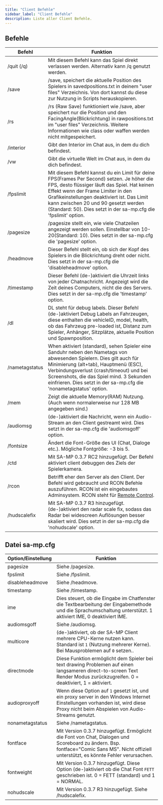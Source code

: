 ```yaml
---
title: "Client Befehle"
sidebar_label: "Client Befehle"
description: Liste aller Client Befehle.
---
```


## Befehle

| Befehl        | Funktion                                                                                                                                                                                                                                                                                                                                                            |
|----------------|------------------------------------------------------------------------------------------------------------------------------------------------------------------------------------------------------------------------------------------------------------------------------------------------------------------------------------------------------------------------|
| /quit (/q)     | Mit diesem Befehl kann das Spiel direkt verlassen werden. Alternativ kann /q genutzt werden.                                                                                                                                                                                                                                                    |
| /save          | /save, speichert die aktuelle Position des Spielers in savedpositions.txt in deinem "user files" Verzeichnis. Von dort kannst du diese zur Nutzung in Scripts herauskopieren.                                                                                                                               |
| /rs            | /rs (Raw Save) funktioniert wie /save, aber speichert nur die Position und den FacingAngle(Blickrichtung) in rawpositions.txt im "user files" Verzeichnis. Weitere Informationen wie class oder waffen werden nicht mitgespeichert.                                                                                                                                                                      |
| /interior      | Gibt den Interior im Chat aus, in dem du dich befindest.                                                                                                                                                                                                                                                                              |
| /vw            | Gibt die virtuelle Welt im Chat aus, in dem du dich befindest.                                                                                                                                                                                                                                                                         |
| /fpslimit      | Mit diesem Befehl kannst du ein Limit für deine FPS(Frames Per Second) setzen. Je höher die FPS, desto flüssiger läuft das Spiel. Hat keinen Effekt wenn der Frame Limiter in den Grafikeinstellungen deaktiviert ist. Das Limit kann zwischen 20 und 90 gesetzt werden (Standard: 50). Dies setzt in der sa-mp.cfg die 'fpslimit' option.                                                                           |
| /pagesize      | /pagesize stellt ein, wie viele Chatzeilen angezeigt werden sollen. Einstellbar von 10-20(Standard: 10). Dies setzt in der sa-mp.cfg die 'pagesize' option.                                                                                                                                                                                       |
| /headmove      | Dieser Befehl stellt ein, ob sich der Kopf des Spielers in die Blickrichtung dreht oder nicht. Dies setzt in der sa-mp.cfg die 'disableheadmove' option.                                                                                                                                                   |
| /timestamp     | Dieser Befehl (de-)aktiviert die Uhrzeit links von jeder Chatnachricht. Angezeigt wird die Zeit deines Computers, nicht die des Servers. Dies setzt in der sa-mp.cfg die 'timestamp' option.                                                                                                                                                                           |
| /dl            | DL steht für debug labels. Dieser Befehl (de-)aktiviert Debug Labels an Fahrzeugen, diese enthalten die vehicleID, model, health, ob das Fahrzeug pre-loaded ist, Distanz zum Spieler, Anhänger, Sitzplätze, aktuelle Position und Spawnposition.                                                                                                                       |
| /nametagstatus | When aktiviert (standard), sehen Spieler eine Sanduhr neben den Nametags von abwesenden Spielern. Dies gilt auch für Minimierung (alt+tab), Hauptmenü (ESC), Verbindungsverlust (crash/timeout) und bei Screenshots, die das Spiel mind. 3 Sekunden einfrieren. Dies setzt in der sa-mp.cfg die 'nonametagstatus' option. |
| /mem           | Zeigt die aktuelle Memory(RAM) Nutzung. (Auch wenn normalerweise nur 128 MB angegeben sind.)                                                                                                                                                                                                                                                                                   |
| /audiomsg      | (de-)aktiviert die Nachricht, wenn ein Audio-Stream an den Client gestreamt wird. Dies setzt in der sa-mp.cfg die 'audiomsgoff' option.                                                                                                                                                                                                                                             |
| /fontsize      | Ändert die Font-Größe des UI (Chat, Dialoge etc.). Mögliche Fontgröße: -3 bis 5.                                                                                                                                                                                                                                                                                       |
| /ctd           | Mit SA-MP 0.3.7 RC2 hinzugefügt. Der Befehl aktiviert client debuggen des Ziels der Spielerkamera.                                                                                                                                                                                                                                                                    |
| /rcon          | Betrifft eher den Server als den Client. Der Befehl wird gebraucht und RCON Befehle auszuführen. RCON ist ein eingebautes Adminsystem. RCON steht für [Remote Control](../server/ControllingServer#using-rcon).                                                                                                                                                         |
| /hudscalefix   | Mit SA-MP 0.3.7 R3 hinzugefügt. (de-)aktiviert den radar scale fix, sodass das Radar bei widescreen Auflösungen besser skaliert wird. Dies setzt in der sa-mp.cfg die 'nohudscale' option.                                                                                                                                         |

## Datei sa-mp.cfg

| Option/Einstellung          | Funktion                                                                                                                                                                                  |
|-----------------|----------------------------------------------------------------------------------------------------------------------------------------------------------------------------------------------|
| pagesize        | Siehe /pagesize.                                                                                                                                                                               |
| fpslimit        | Siehe /fpslimit.                                                                                                                                                                               |
| disableheadmove | Siehe /headmove.                                                                                                                                                                               |
| timestamp       | Siehe /timestamp.                                                                                                                                                                              |
| ime             | Dies steuert, ob die Eingabe im Chatfenster die Textbearbeitung der Eingabemethode und die Sprachumschaltung unterstützt. 1 aktiviert IME, 0 deaktiviert IME.                                                         |
| audiomsgoff     | Siehe /audiomsg.                                                                                                                                                |
| multicore       | (de-)aktiviert, ob der SA-MP Client mehrere CPU-Kerne nutzen kann. Standard ist `1` (Nutzung mehrerer Kerne). Bei Mausproblemen auf `0` setzen..  |
| directmode      | Diese Funktion ermöglicht dem Spieler bei text drawing Problemen auf einen langsameren direct-to-screen Text Render Modus zurückzugreifen. 0 = deaktiviert, 1 = aktiviert.                        |
| audioproxyoff   | Wenn diese Option auf `1` gesetzt ist, und ein proxy server in den Windows Internet Einstellungen vorhanden ist, wird diese Proxy nicht beim Abspielen von Audio-Streams genutzt. |
| nonametagstatus | Siehe /nametagstatus.                                                                                                                                           |
| fontface        | Mit Version 0.3.7 hinzugefügt. Ermöglicht die Font von Chat, Dialogen und Scoreboard zu ändern. Bsp. fontface="Comic Sans MS". Nicht offiziell unterstützt, es könnte Fehler verursachen.          |
| fontweight      | Mit Version 0.3.7 hinzugefügt. Diese Option (de-)aktiviert ob die Chat Font `FETT` geschrieben ist. 0 = FETT (standard) und 1 = NORMAL.                                                                |
| nohudscale      | Mit Version 0.3.7 R3 hinzugefügt. Siehe /hudscalefix.                                                                                                                                         |
